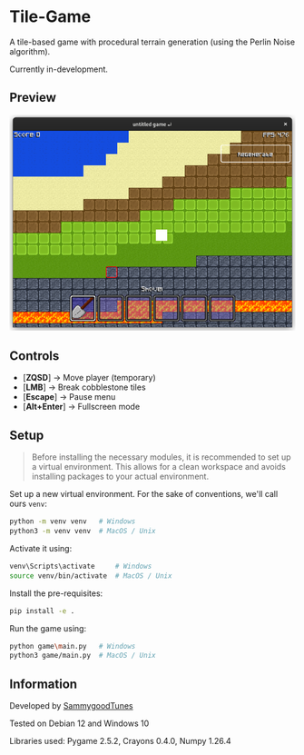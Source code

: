 # Tile-Game

A tile-based game with procedural terrain generation (using the Perlin Noise algorithm).

Currently in-development.

## Preview

![Preview](https://raw.githubusercontent.com/SammygoodTunes/Tile-Game/main/docs/ss.png)

## Controls

- [**ZQSD**] -> Move player (temporary)
- [**LMB**] -> Break cobblestone tiles
- [**Escape**] -> Pause menu
- [**Alt+Enter**] -> Fullscreen mode

## Setup

> Before installing the necessary modules, it is recommended to set up a virtual environment. This allows for a clean workspace and avoids installing packages to your actual environment.

Set up a new virtual environment. For the sake of conventions, we'll call ours `venv`:

```bash
python -m venv venv   # Windows
python3 -m venv venv  # MacOS / Unix	
```

Activate it using:

```bash
venv\Scripts\activate     # Windows
source venv/bin/activate  # MacOS / Unix
```

Install the pre-requisites:

```bash
pip install -e .
```

Run the game using:

```bash
python game\main.py   # Windows
python3 game/main.py  # MacOS / Unix
```

## Information

Developed by [SammygoodTunes](https://github.com/SammygoodTunes)

Tested on Debian 12 and Windows 10

Libraries used: Pygame 2.5.2, Crayons 0.4.0, Numpy 1.26.4
